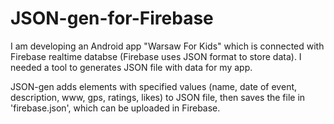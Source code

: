 # JSON-gen-for-Firebase

I am developing an Android app "Warsaw For Kids" which is connected with Firebase realtime databse (Firebase uses JSON format to store data). I needed a tool to generates JSON file with data for my app.  

JSON-gen adds elements with specified values (name, date of event, description, www, gps, ratings, likes) to JSON file, then saves the file in 'firebase.json', which can be uploaded in Firebase. 

